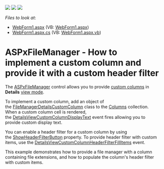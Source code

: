 <!-- default badges list -->
![](https://img.shields.io/endpoint?url=https://codecentral.devexpress.com/api/v1/VersionRange/128554473/14.2.6%2B)
[![](https://img.shields.io/badge/Open_in_DevExpress_Support_Center-FF7200?style=flat-square&logo=DevExpress&logoColor=white)](https://supportcenter.devexpress.com/ticket/details/T220483)
[![](https://img.shields.io/badge/📖_How_to_use_DevExpress_Examples-e9f6fc?style=flat-square)](https://docs.devexpress.com/GeneralInformation/403183)
<!-- default badges end -->
<!-- default file list -->
*Files to look at*:

* [WebForm1.aspx](./CS/WebApplication1/WebForm1.aspx) (VB: [WebForm1.aspx](./VB/WebApplication1/WebForm1.aspx))
* [WebForm1.aspx.cs](./CS/WebApplication1/WebForm1.aspx.cs) (VB: [WebForm1.aspx.vb](./VB/WebApplication1/WebForm1.aspx.vb))
<!-- default file list end -->
# ASPxFileManager - How to implement a custom column and provide it with a custom header filter


<p>The <a href="http://help.devexpress.com/#AspNet/clsDevExpressWebASPxFileManagertopic">ASPxFileManager</a> control allows you to provide <a href="http://help.devexpress.com/#AspNet/CustomDocument17537">custom columns</a> in <strong>Details</strong> <a href="http://help.devexpress.com/#AspNet/CustomDocument14550">view mode</a>.</p>
<p>To implement a custom column, add an object of the <a href="http://help.devexpress.com/#AspNet/clsDevExpressWebFileManagerDetailsCustomColumntopic">FileManagerDetailsCustomColumn</a> class to the <a href="http://help.devexpress.com/#AspNet/DevExpressWebFileManagerFileListDetailsViewSettings_Columnstopic">Columns</a> collection. When a custom column cell is rendered, the <a href="http://help.devexpress.com/#AspNet/DevExpressWebASPxFileManager_DetailsViewCustomColumnDisplayTexttopic">DetailsViewCustomColumnDisplayText</a> event fires allowing you to provide custom display text.</p>
<p>You can enable a header filter for a custom column by using the <a href="http://help.devexpress.com/#AspNet/DevExpressWebFileManagerDetailsCustomColumn_ShowHeaderFilterButtontopic">ShowHeaderFilterButton</a> property. To provide header filter with custom items, use the <a href="http://help.devexpress.com/#AspNet/DevExpressWebASPxFileManager_DetailsViewCustomColumnHeaderFilterFillItemstopic">DetailsViewCustomColumnHeaderFilterFillItems</a> event.</p>
<p>This example demonstrates how to provide a file manager with a column containing file extensions, and how to populate the column's header filter with custom items.</p>

<br/>


